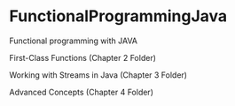 # FunctionalProgrammingJava
Functional programming with JAVA

First-Class Functions (Chapter 2 Folder)

Working with Streams in Java (Chapter 3 Folder)

Advanced Concepts (Chapter 4 Folder)
